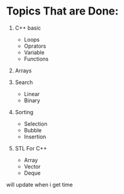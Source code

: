 # Topics That are Done:

1. C++ basic

   - Loops
   - Oprators
   - Variable
   - Functions

2. Arrays

3. Search

   - Linear
   - Binary

4. Sorting

   - Selection
   - Bubble
   - Insertion

5. STL For C++
   - Array
   - Vector
   - Deque

will update when i get time

